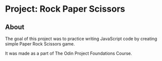 # Project: Rock Paper Scissors

## About
The goal of this project was to practice writing JavaScript code by creating simple
Paper Rock Scissors game. 

It was made as a part of The Odin Project Foundations Course.

